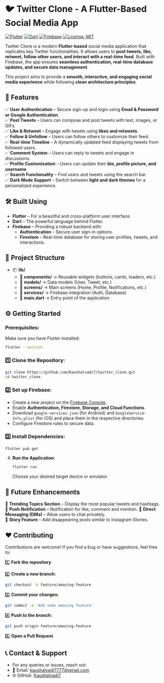 # 🐦 Twitter Clone - A Flutter-Based Social Media App  

[![Flutter](https://img.shields.io/badge/Flutter-%2302569B.svg?style=for-the-badge&logo=Flutter&logoColor=white)](https://flutter.dev/)
[![Dart](https://img.shields.io/badge/Dart-%230175C2.svg?style=for-the-badge&logo=dart&logoColor=white)](https://dart.dev/)
[![Firebase](https://img.shields.io/badge/Firebase-%23FFCA28.svg?style=for-the-badge&logo=firebase&logoColor=black)](https://firebase.google.com/)
[![License: MIT](https://img.shields.io/badge/License-MIT-yellow.svg)](https://opensource.org/licenses/MIT)

Twitter Clone is a modern **Flutter-based** social media application that replicates key Twitter functionalities. It allows users to **post tweets, like, retweet, follow other users, and interact with a real-time feed**. Built with Firebase, the app ensures **seamless authentication, real-time database updates, and secure data management**.

This project aims to provide a **smooth, interactive, and engaging social media experience** while following **clean architecture principles**.

## 🚀 Features  

✅ **User Authentication** – Secure sign-up and login using **Email & Password or Google Authentication**.  
✅ **Post Tweets** – Users can compose and post tweets with text, images, or GIFs.  
✅ **Like & Retweet** – Engage with tweets using **likes and retweets**.  
✅ **Follow & Unfollow** – Users can follow others to customize their feed.  
✅ **Real-time Timeline** – A dynamically updated feed displaying tweets from followed users.  
✅ **Comment System** – Users can reply to tweets and engage in discussions.  
✅ **Profile Customization** – Users can update their **bio, profile picture, and username**.  
✅ **Search Functionality** – Find users and tweets using the search bar.  
✅ **Dark Mode Support** – Switch between **light and dark themes** for a personalized experience.  

## 🛠️ Built Using  

* **Flutter** – For a beautiful and cross-platform user interface.  
* **Dart** – The powerful language behind Flutter.  
* **Firebase** – Providing a robust backend with:  
    * **Authentication** – Secure user sign-in options.  
    * **Firestore** – Real-time database for storing user profiles, tweets, and interactions.  

## 📂 Project Structure  

- 📦 **lib/**  
  - 📂 **components/** → Reusable widgets (buttons, cards, loaders, etc.)  
  - 📂 **models/** → Data models (User, Tweet, etc.)  
  - 📂 **screens/** → Main screens (Home, Profile, Notifications, etc.)  
  - 📂 **services/** → Firebase integration (Auth, Database)  
  - 📜 **main.dart** → Entry point of the application  

## ⚙️ Getting Started  

### **Prerequisites:**  

Make sure you have Flutter installed:  
```bash
flutter --version
```

### **1️⃣ Clone the Repository:**  
```bash
git clone https://github.com/Kaushalvadi7/twitter_clone.git
cd twitter_clone
```

### **2️⃣ Set up Firebase:**  
- Create a new project on the [Firebase Console](https://console.firebase.google.com/).  
- Enable **Authentication, Firestore, Storage, and Cloud Functions**.  
- Download `google-services.json` (for Android) and `GoogleService-Info.plist` (for iOS) and place them in the respective directories.  
- Configure Firestore rules to secure data.  

### **3️⃣ Install Dependencies:**  
```bash
flutter pub get
```

4.  **Run the Application:**
    ```bash
    flutter run
    ```

    
    Choose your desired target device or emulator.

## 🚀 Future Enhancements  
  
🔹 **Trending Topics Section** – Display the most popular tweets and hashtags.
🔹 **Push Notification** – Notification for like, comment and mention.
🔹 **Direct Messaging (DMs)** – Allow users to chat privately.  
🔹 **Story Feature** – Add disappearing posts similar to Instagram Stories.  

## ❤️ Contributing  

Contributions are welcome! If you find a bug or have suggestions, feel free to:  

1️⃣ **Fork the repository**  

2️⃣ **Create a new branch:**  
```bash
git checkout -b feature/amazing-feature
```

3️⃣ **Commit your changes:**  
```bash
git commit -m 'Add some amazing feature'
```

4️⃣ **Push to the branch:**
```bash
git push origin feature/amazing-feature
```

5️⃣ **Open a Pull Request**

## 📞 Contact & Support
  - For any queries or issues, reach out:
  - 📧 Email: kaushalvadi7777@gmail.com 
  - 🌐 GitHub: [Kaushalvadi7](https://github.com/Kaushalvadi7)  
